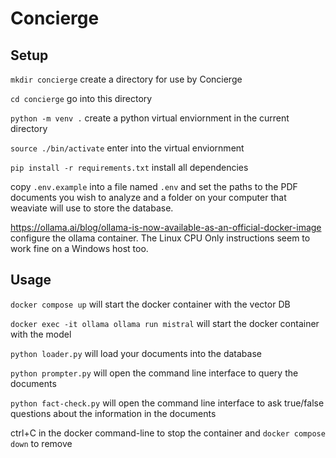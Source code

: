 # Concierge #

## Setup ##
`mkdir concierge` create a directory for use by Concierge

`cd concierge` go into this directory

`python -m venv .` create a python virtual enviornment in the current directory

`source ./bin/activate` enter into the virtual enviornment

`pip install -r requirements.txt` install all dependencies

copy `.env.example` into a file named `.env` and set the paths to the PDF documents you wish to analyze and a folder on your computer that weaviate will use to store the database.

https://ollama.ai/blog/ollama-is-now-available-as-an-official-docker-image configure the ollama container. The Linux CPU Only instructions seem to work fine on a Windows host too.

## Usage ##
`docker compose up` will start the docker container with the vector DB

`docker exec -it ollama ollama run mistral` will start the docker container with the model

`python loader.py` will load your documents into the database

`python prompter.py` will open the command line interface to query the documents

`python fact-check.py` will open the command line interface to ask true/false questions about the information in the documents

ctrl+C in the docker command-line to stop the container and `docker compose down` to remove
